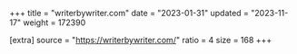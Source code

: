 +++
title = "writerbywriter.com"
date = "2023-01-31"
updated = "2023-11-17"
weight = 172390

[extra]
source = "https://writerbywriter.com/"
ratio = 4
size = 168
+++
